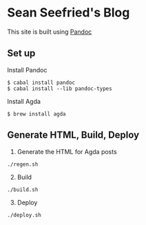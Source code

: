 # Sean Seefried's Blog

This site is built using [Pandoc](https://pandoc.org/)

## Set up

Install Pandoc
```
$ cabal install pandoc
$ cabal install --lib pandoc-types
```

Install Agda
```
$ brew install agda
```

## Generate HTML, Build, Deploy

1. Generate the HTML for Agda posts

```
./regen.sh
```

2. Build

```
./build.sh
```

3. Deploy

```
./deploy.sh
```

